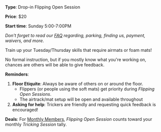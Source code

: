 **Type**: Drop-in Flipping Open Session

**Price**: $20

**Start time**: Sunday 5:00-7:00PM

*Don't forget to read our [FAQ](./faq.html) regarding, parking, finding us, payment, waivers, and more.*

Train up your Tuesday/Thursday skills that require airmats or foam mats!

No formal instruction, but if you mostly know what you're working on, chances are others will be able to give feedback.

**Reminders**: 
1. **Floor Etiquite**: Always be aware of others on or around the floor.
    - Flippers (or people using the soft mats) get priority during *Flipping Open Sessions*.
    - The airtrack/mat setup will be open and available throughout
2. **Asking for help**: Trickers are friendly and requesting quick feedback is encouraged!

**Deals**: For [Monthly Members](./memberships.html), *Flipping Open Session* counts toward your monthly *Tricking Session* tally. 